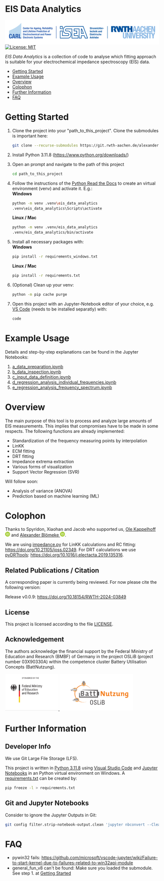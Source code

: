 # EIS Data Analytics

<a href="https://www.carl.rwth-aachen.de/?lidx=1" target="_blank">
    <img src="misc/CARL_ISEA_Logo.svg" align="right" alt="CARL Logo"  height="80"/>
</a>

[![License: MIT](https://img.shields.io/badge/License-MIT-yellow.svg)](https://opensource.org/licenses/MIT)

*EIS Data Analytics* is a collection of code to analyse which fitting approach is suitable for your electrochemical impedance spectroscopy (EIS) data.

- [Getting Started](README.md#getting-started)
- [Example Usage](README.md#example-usage)
- [Overview](README.md#overview)
- [Colophon](README.md#colophon)
- [Further Information](README.md#further-information)
- [FAQ](README.md#faq)


# Getting Started
1.  Clone the project into your "path_to_this_project". Clone the submodules is important here:
	```bash
    git clone --recurse-submodules https://git.rwth-aachen.de/alexander.bloemeke/eis_eval_tool.git path_to_this_projectpreparation
    ```
2. Install Python 3.11.8 (https://www.python.org/downloads/)
3. Open an prompt and navigate to the path of this project
    ```bash
    cd path_to_this_project
    ```
4. Follow the instructions of the [Python Read the Docs](https://docs.python.org/3.11/library/venv.html) to create an virtual environment (venv) and activate it. E.g.:  
	**Windows**
    ```bash
    python -m venv .venv\eis_data_analytics
    .venv\eis_data_analytics\Scripts\activate
    ```
    **Linux / Mac**
    ```bash
    python -m venv .venv/eis_data_analytics
    .venv/eis_data_analytics/bin/activate
    ```

5. Install all necessary packages with:  
    **Windows**
	```bash
    pip install -r requirements_windows.txt
    ```
    **Linux / Mac**
	```bash
    pip install -r requirements.txt
    ```
6. (Optional) Clean up your venv:
	```bash
    python -m pip cache purge
    ```
7. Open this project with an Jupyter-Notebook editor of your choice, e.g. [VS Code](https://code.visualstudio.com/Download) (needs to be installed separatly) with:
    ```bash
    code
    ```

# Example Usage
Details and step-by-step explanations can be found in the Jupyter Notebooks:
1. [a_data_preparation.ipynb](a_data_preparation.ipynb)
2. [b_data_inspection.ipynb](b_data_inspection.ipynb)
3. [c_input_data_definition.ipynb](c_input_data_definition.ipynb)
4. [d_regression_analysis_individual_frequencies.ipynb](d_regression_analysis_individual_frequencies.ipynb)
5. [e_regression_analysis_frequency_spectrum.ipynb](e_regression_analysis_frequency_spectrum.ipynb)


# Overview
The main purpose of this tool is to process and analyze large amounts of EIS measurements. This implies that compromises have to be made in some respects. The following functions are already implemented:
- Standardization of the frequency measuring points by interpolation
- LinKK
- ECM fitting
- DRT fitting
- Impedance extrema extraction
- Various forms of visualization
- Support Vector Regression (SVR)

Will follow soon:
- Analysis of variance (ANOVA)
- Prediction based on machine learning (ML)

# Colophon

Thanks to Spyridon, Xiaohan and Jacob who supported us, <a href="https://orcid.org/0000-0001-8394-5859">Ole Kappelhoff <img alt="ORCID Logo" src="misc/ORCIDiD_iconvector.svg" width="16" height="16" /></a> and <a href="https://orcid.org/0000-0003-0943-9485">Alexander Blömeke <img alt="ORCID Logo" src="misc/ORCIDiD_iconvector.svg" width="16" height="16" /></a>.

We are using [impedance.py](https://github.com/ECSHackWeek/impedance.py) for LinKK calculations and RC fitting: https://doi.org/10.21105/joss.02349.
For DRT calculations we use [pyDRTtools](https://github.com/ciuccislab/pyDRTtools): https://doi.org/10.1016/j.electacta.2019.135316.

## Related Publications / Citation

A corresponding paper is currently being reviewed. For now please cite the following version:  

Release v0.0.9: https://doi.org/10.18154/RWTH-2024-03849

## License

This project is licensed according to the file [LICENSE](/LICENSE "LICENSE").

## Acknowledgement

The authors acknowledge the financial support by the Federal Ministry of Education and Research (BMBF) of Germany in the project OSLiB (project number 03X90330A) within the competence cluster Battery Utilisation Concepts (BattNutzung).


<a href="https://www.bmbf.de/bmbf/en" target="_blank">
    <img src="misc/BMBF_Logo.svg" alt="BMBF Logo" height="120"/>
</a>
<a href="https://www.battnutzung-cluster.de/en/projects/oslib/" target="_blank">
    <img src="misc/OSLiB_Logo.svg" alt="OSLiB Logo" height="120"/>
</a>


# Further Information



## Developer Info

We use Git Large File Storage (LFS).

This project is written in [Python 3.11.8](https://www.python.org/) using [Visual Studio Code](https://code.visualstudio.com/) and [Jupyter Notebooks](https://jupyter.org/) in an Python virtual environment on Windows.
A [requirements.txt](requirements.txt) can be created by:

```bash
pip freeze -l > requirements.txt
```

## Git and Jupyter Notebooks
Consider to ignore the Jupyter Outputs in Git:

```bash
git config filter.strip-notebook-output.clean 'jupyter nbconvert --ClearOutputPreprocessor.enabled=True --to=notebook --stdin --stdout --log-level=ERROR'
```

# FAQ
- pywin32 fails: https://github.com/microsoft/vscode-jupyter/wiki/Failure-to-start-kernel-due-to-failures-related-to-win32api-module
- general_fun_v8 can't be found: Make sure you loaded the submodule. See step 1. at [Getting Started](README.md#getting-started)